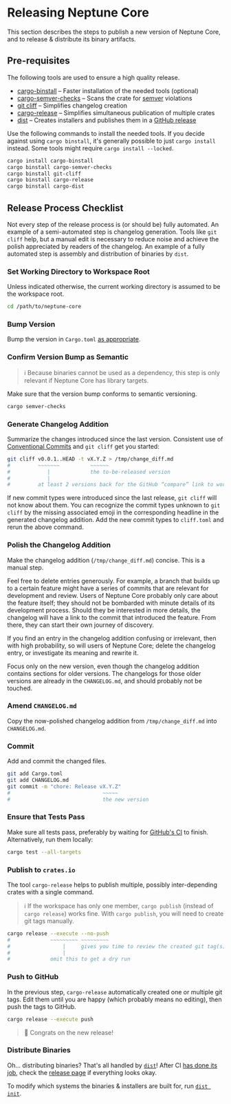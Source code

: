 # Releasing Neptune Core

This section describes the steps to publish a new version of Neptune Core, and to release & distribute its binary artifacts.

## Pre-requisites

The following tools are used to ensure a high quality release.

- [cargo-binstall](https://github.com/cargo-bins/cargo-binstall) – Faster installation of the needed tools (optional)
- [cargo-semver-checks](https://github.com/obi1kenobi/cargo-semver-checks/) – Scans the crate for [semver](https://semver.org/) violations
- [git cliff](https://git-cliff.org/docs/) – Simplifies changelog creation
- [cargo-release](https://github.com/crate-ci/cargo-release) – Simplifies simultaneous publication of multiple crates
- [dist](https://opensource.axo.dev/cargo-dist/book/introduction.html) – Creates installers and publishes them in a [GitHub release](https://github.com/Neptune-Crypto/neptune-core/releases)

Use the following commands to install the needed tools.
If you decide against using `cargo binstall`, it's generally possible to just `cargo install` instead.
Some tools might require `cargo install --locked`.

```sh
cargo install cargo-binstall
cargo binstall cargo-semver-checks
cargo binstall git-cliff
cargo binstall cargo-release
cargo binstall cargo-dist
```

## Release Process Checklist

Not every step of the release process is (or should be) fully automated.
An example of a semi-automated step is changelog generation.
Tools like `git cliff` help, but a manual edit is necessary to reduce noise and achieve the polish appreciated by readers of the changelog.
An example of a fully automated step is assembly and distribution of binaries by `dist`.

### Set Working Directory to Workspace Root

Unless indicated otherwise, the current working directory is assumed to be the workspace root.

```sh
cd /path/to/neptune-core
```

### Bump Version

Bump the version in `Cargo.toml` [as appropriate](https://doc.rust-lang.org/cargo/reference/semver.html).

### Confirm Version Bump as Semantic

> ℹ️ Because binaries cannot be used as a dependency, this step is only relevant if Neptune Core has library targets.
<!---
    At the time of writing, there are no library targets.
    Remove the note above if there is a library target.
    Remove every mention to `cargo-semver-checks` if it is certain that Neptune Core will never have library targets.
--->

Make sure that the version bump conforms to semantic versioning.

```sh
cargo semver-checks
```

### Generate Changelog Addition

Summarize the changes introduced since the last version.
Consistent use of [Conventional Commits](https://www.conventionalcommits.org) and `git cliff` get you started:

```sh
git cliff v0.0.1..HEAD -t vX.Y.Z > /tmp/change_diff.md
#         ~~~~~~~          ~~~~~~
#            |             the to-be-released version
#            |
#         at least 2 versions back for the GitHub “compare” link to work
```

If new commit types were introduced since the last release, `git cliff` will not know about them.
You can recognize the commit types unknown to `git cliff` by the missing associated emoji in the corresponding headline in the generated changelog addition.
Add the new commit types to `cliff.toml` and rerun the above command.

### Polish the Changelog Addition

Make the changelog addition (`/tmp/change_diff.md`) concise.
This is a manual step.

Feel free to delete entries generously.
For example, a branch that builds up to a certain feature might have a series of commits that are relevant for development and review.
Users of Neptune Core probably only care about the feature itself;
they should not be bombarded with minute details of its development process.
Should they be interested in more details, the changelog will have a link to the commit that introduced the feature.
From there, they can start their own journey of discovery.

If you find an entry in the changelog addition confusing or irrelevant, then with high probability, so will users of Neptune Core;
delete the changelog entry, or investigate its meaning and rewrite it.

Focus only on the new version, even though the changelog addition contains sections for older versions.
The changelogs for those older versions are already in the `CHANGELOG.md`, and should probably not be touched.

### Amend `CHANGELOG.md`

Copy the now-polished changelog addition from `/tmp/change_diff.md` into `CHANGELOG.md`.

### Commit

Add and commit the changed files.

```sh
git add Cargo.toml
git add CHANGELOG.md
git commit -m "chore: Release vX.Y.Z"
#                              ~~~~~
#                              the new version
```

### Ensure that Tests Pass

Make sure all tests pass, preferably by waiting for [GitHub's CI](https://github.com/Neptune-Crypto/neptune-core/actions) to finish.
Alternatively, run them locally:

```sh
cargo test --all-targets
```

### Publish to `crates.io`

The tool `cargo-release` helps to publish multiple, possibly inter-depending crates with a single command.

> ℹ️ If the workspace has only one member, `cargo publish` (instead of `cargo release`) works fine.
>    With `cargo publish`, you will need to create git tags manually.
<!---
    At the time of writing, the Neptune Core workspace has only one member crate.
    Remove the note above if there is more than one workspace member.
    Remove every mention to `cargo-release` if it is certain that Neptune Core will always have only one workspace member.
--->

```sh
cargo release --execute --no-push
#             ~~~~~~~~~ ~~~~~~~~~
#                 |     gives you time to review the created git tag(s)
#                 |
#             omit this to get a dry run
```

### Push to GitHub

In the previous step, `cargo-release` automatically created one or multiple git tags.
Edit them until you are happy (which probably means no editing), then push the tags to GitHub.

```sh
cargo release --execute push
```

> 🎉 Congrats on the new release!

### Distribute Binaries

Oh… distributing binaries?
That's all handled by [`dist`](https://opensource.axo.dev/cargo-dist/book/introduction.html)!
After CI [has done its job](https://github.com/Neptune-Crypto/neptune-core/actions), check the [release page](https://github.com/Neptune-Crypto/neptune-core/releases) if everything looks okay.

To modify which systems the binaries & installers are built for, run [`dist init`](https://opensource.axo.dev/cargo-dist/book/quickstart/rust.html#adding-installers).
